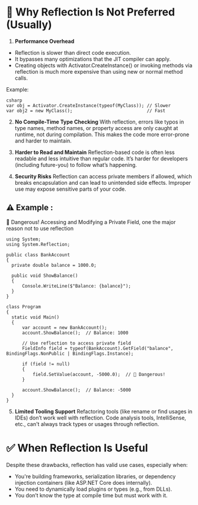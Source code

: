 
# 🚫 Why Reflection Is Not Preferred (Usually)
1. **Performance Overhead**
- Reflection is slower than direct code execution.
- It bypasses many optimizations that the JIT compiler can apply.
- Creating objects with Activator.CreateInstance() or invoking methods via reflection is much more expensive than using new or normal method calls.

Example:
```
csharp
var obj = Activator.CreateInstance(typeof(MyClass)); // Slower
var obj2 = new MyClass();                            // Fast
```

2. **No Compile-Time Type Checking**
With reflection, errors like typos in type names, method names, or property access are only caught at runtime, not during compilation.
This makes the code more error-prone and harder to maintain.

3. **Harder to Read and Maintain**
Reflection-based code is often less readable and less intuitive than regular code.
It’s harder for developers (including future-you) to follow what’s happening.

4. **Security Risks**
Reflection can access private members if allowed, which breaks encapsulation and can lead to unintended side effects.
Improper use may expose sensitive parts of your code.
  
  ## ⚠️ Example : 
  🚨 Dangerous! Accessing and Modifying a Private Field, one the major reason not to use reflection
  ```
  using System;
using System.Reflection;

public class BankAccount
{
    private double balance = 1000.0;

    public void ShowBalance()
    {
        Console.WriteLine($"Balance: {balance}");
    }
}

class Program
{
    static void Main()
    {
        var account = new BankAccount();
        account.ShowBalance();  // Balance: 1000

        // Use reflection to access private field
        FieldInfo field = typeof(BankAccount).GetField("balance", BindingFlags.NonPublic | BindingFlags.Instance);

        if (field != null)
        {
            field.SetValue(account, -5000.0);  // 🚨 Dangerous!
        }

        account.ShowBalance();  // Balance: -5000
    }
}

  ```
5. **Limited Tooling Support**
Refactoring tools (like rename or find usages in IDEs) don’t work well with reflection.
Code analysis tools, IntelliSense, etc., can't always track types or usages through reflection.

# ✅ When Reflection Is Useful
Despite these drawbacks, reflection has valid use cases, especially when:
- You're building frameworks, serialization libraries, or dependency injection containers (like ASP.NET Core does internally).
- You need to dynamically load plugins or types (e.g., from DLLs).
- You don’t know the type at compile time but must work with it.
